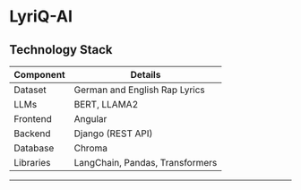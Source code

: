 # LyriQ-AI



## Technology Stack

| Component   | Details                          |
|-------------|----------------------------------|
| Dataset     | German and English Rap Lyrics    |
| LLMs        | BERT, LLAMA2                     |
| Frontend    | Angular                          |
| Backend     | Django (REST API)                |
| Database    | Chroma         |
| Libraries   | LangChain, Pandas, Transformers  |

---

